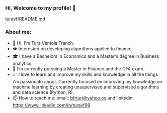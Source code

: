 ### Hi, Welcome to my profile! 👋

turavf/README.md

### About me:
- 👋 Hi, I'm Tura Ventola Franch.
- 👁 Interested on developing algorithms applied to finance.
- 🎓 I have a Bachelors in Economics and a Master's degree in Business analytics. 
- 🌱 I’m currently pursuing a Master in Finance and the CFA exam.
- 📈 I love to learn and improve my skills and knowledge in all the things i'm passionate about. Currently focused on improving my knowledge on machine learning by creating unsupervised and supervised algorithms and data science (Python, R).
- 📫 How to reach me: email: bfrturi@yahoo.es and linkedin https://www.linkedin.com/in/turavf99 

